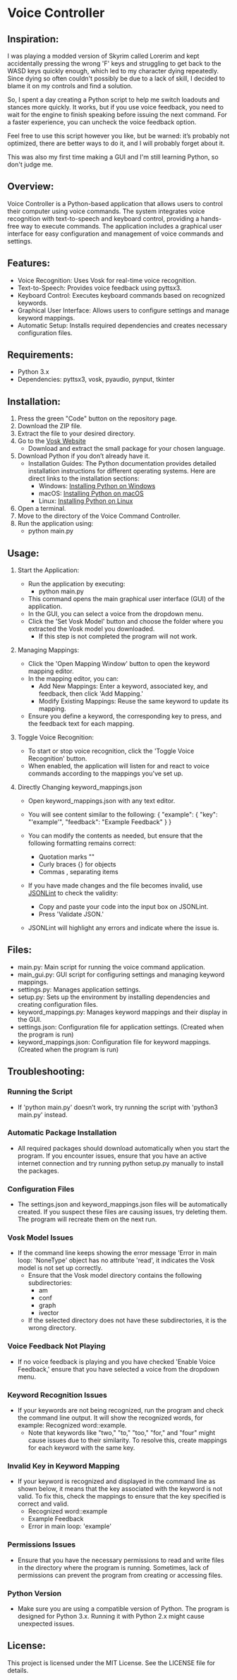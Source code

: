 # Voice Controller
## Inspiration:
I was playing a modded version of Skyrim called Lorerim and kept accidentally pressing the wrong 'F' keys and struggling to get back to the WASD keys quickly enough, which led to my character dying repeatedly. Since dying so often couldn't possibly be due to a lack of skill, I decided to blame it on my controls and find a solution.

So, I spent a day creating a Python script to help me switch loadouts and stances more quickly. It works, but if you use voice feedback, you need to wait for the engine to finish speaking before issuing the next command. For a faster experience, you can uncheck the voice feedback option.

Feel free to use this script however you like, but be warned: it’s probably not optimized, there are better ways to do it, and I will probably forget about it.

This was also my first time making a GUI and I'm still learning Python, so don't judge me.

## Overview:
Voice Controller is a Python-based application that allows users to control their computer using voice commands. The system integrates voice recognition with text-to-speech and keyboard control, providing a hands-free way to execute commands. The application includes a graphical user interface for easy configuration and management of voice commands and settings.

## Features:
- Voice Recognition: Uses Vosk for real-time voice recognition.
- Text-to-Speech: Provides voice feedback using pyttsx3.
- Keyboard Control: Executes keyboard commands based on recognized keywords.
- Graphical User Interface: Allows users to configure settings and manage keyword mappings.
- Automatic Setup: Installs required dependencies and creates necessary configuration files.

## Requirements:
- Python 3.x
- Dependencies: pyttsx3, vosk, pyaudio, pynput, tkinter

## Installation:
1. Press the green "Code" button on the repository page.
2. Download the ZIP file.
3. Extract the file to your desired directory.
4. Go to the [Vosk Website](https://alphacephei.com/vosk/models)
    - Download and extract the small package for your chosen language.
5. Download Python if you don’t already have it.
    - Installation Guides: The Python documentation provides detailed installation instructions for different operating systems. Here are direct links to the installation sections:
        - Windows: [Installing Python on Windows](https://docs.python.org/3/using/windows.html)
        - macOS: [Installing Python on macOS](https://docs.python.org/3/using/mac.html)
        - Linux: [Installing Python on Linux](https://docs.python.org/3/using/unix.html)
6. Open a terminal.
7. Move to the directory of the Voice Command Controller.
8. Run the application using:
    - python main.py

## Usage:
1. Start the Application:
   - Run the application by executing:
       - python main.py
   - This command opens the main graphical user interface (GUI) of the application.
   - In the GUI, you can select a voice from the dropdown menu.
   - Click the 'Set Vosk Model' button and choose the folder where you extracted the Vosk model you downloaded.
       - If this step is not completed the program will not work. 

2. Managing Mappings:
   - Click the 'Open Mapping Window' button to open the keyword mapping editor.
   - In the mapping editor, you can:
       - Add New Mappings: Enter a keyword, associated key, and feedback, then click 'Add Mapping.'
       - Modify Existing Mappings: Reuse the same keyword to update its mapping.
   - Ensure you define a keyword, the corresponding key to press, and the feedback text for each mapping.

5. Toggle Voice Recognition:
   - To start or stop voice recognition, click the 'Toggle Voice Recognition' button.
   - When enabled, the application will listen for and react to voice commands according to the mappings you've set up.

6. Directly Changing keyword_mappings.json
   - Open keyword_mappings.json with any text editor.
   - You will see content similar to the following:
        {
            "example": {
                "key": "'example'",
                "feedback": "Example Feedback"
            }
        }
   - You can modify the contents as needed, but ensure that the following formatting remains correct:
       -  Quotation marks ""
       -  Curly braces {} for objects
       -  Commas , separating items
   
   - If you have made changes and the file becomes invalid, use [JSONLint](https://jsonlint.com) to check the validity:
       - Copy and paste your code into the input box on JSONLint.
       - Press 'Validate JSON.'
   - JSONLint will highlight any errors and indicate where the issue is.
   
## Files:
- main.py: Main script for running the voice command application.
- main_gui.py: GUI script for configuring settings and managing keyword mappings.
- settings.py: Manages application settings.
- setup.py: Sets up the environment by installing dependencies and creating configuration files.
- keyword_mappings.py: Manages keyword mappings and their display in the GUI.
- settings.json: Configuration file for application settings. (Created when the program is run)
- keyword_mappings.json: Configuration file for keyword mappings. (Created when the program is run)

## Troubleshooting:
### Running the Script
- If 'python main.py' doesn’t work, try running the script with 'python3 main.py' instead.
  
### Automatic Package Installation
- All required packages should download automatically when you start the program. If you encounter issues, ensure that you have an active internet connection and try running python setup.py manually to install the packages.

### Configuration Files
- The settings.json and keyword_mappings.json files will be automatically created. If you suspect these files are causing issues, try deleting them. The program will recreate them on the next run.

### Vosk Model Issues
- If the command line keeps showing the error message 'Error in main loop: 'NoneType' object has no attribute 'read', it indicates the Vosk model is not set up correctly.
    - Ensure that the Vosk model directory contains the following subdirectories:
        - am
        - conf
        - graph
        - ivector
    - If the selected directory does not have these subdirectories, it is the wrong directory.
 
### Voice Feedback Not Playing
- If no voice feedback is playing and you have checked 'Enable Voice Feedback,' ensure that you have selected a voice from the dropdown menu.

### Keyword Recognition Issues
- If your keywords are not being recognized, run the program and check the command line output. It will show the recognized words, for example: Recognized word::example.
    - Note that keywords like "two," "to," "too," "for," and "four" might cause issues due to their similarity. To resolve this, create mappings for each keyword with the same key.

### Invalid Key in Keyword Mapping
- If your keyword is recognized and displayed in the command line as shown below, it means that the key associated with the keyword is not valid. To fix this, check the mappings to ensure that the key specified is correct and valid.
  - Recognized word::example
  - Example Feedback
  - Error in main loop: 'example'

### Permissions Issues
- Ensure that you have the necessary permissions to read and write files in the directory where the program is running. Sometimes, lack of permissions can prevent the program from creating or accessing files.

### Python Version
- Make sure you are using a compatible version of Python. The program is designed for Python 3.x. Running it with Python 2.x might cause unexpected issues.
  
## License:
This project is licensed under the MIT License. See the LICENSE file for details.
